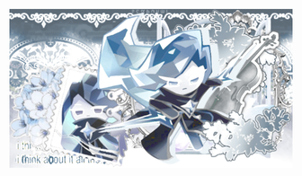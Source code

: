 ![image alt](https://github.com/cobaltxcookie/-/blob/92c87729b244e8953208ec93384a9752671cf8d4/Untitled84_20250330234519.png)
